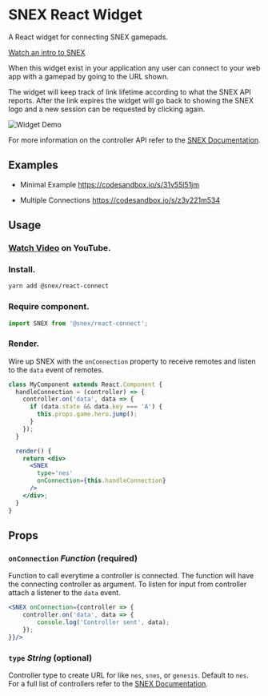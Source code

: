 # SNEX React Widget

A React widget for connecting SNEX gamepads. 

[Watch an intro to SNEX](https://www.youtube.com/watch?v=M0Zpn2V_xac "JS Gamepad API over Air")




When this widget exist in your application any user can connect to your web app with a gamepad by going to the URL shown.

The widget will keep track of link lifetime according to what the SNEX API reports. After the link expires the widget will go back to showing the SNEX logo and a new session can be requested by clicking again.

![Widget Demo](http://i.imgur.com/WSnTxFt.gif "Widget demo")

For more information on the controller API refer to the [SNEX Documentation](https://github.com/snex-io/snex-web/tree/master/docs).

## Examples

* Minimal Example
  https://codesandbox.io/s/31v55l51jm
  
* Multiple Connections
  https://codesandbox.io/s/z3y221m534

## Usage

### [Watch Video](https://www.youtube.com/watch?v=xFt6IpxaQ-w) on YouTube.


### Install.
```bash
yarn add @snex/react-connect
```

### Require component.
```js
import SNEX from '@snex/react-connect';
```

### Render.

Wire up SNEX with the `onConnection` property to receive remotes and listen to the `data` event of remotes.

```jsx
class MyComponent extends React.Component {
  handleConnection = (controller) => {
    controller.on('data', data => {
      if (data.state && data.key === 'A') {
        this.props.game.hero.jump();
      }
    });
  }

  render() {
    return <div>
      <SNEX
        type='nes'
        onConnection={this.handleConnection}
      />
    </div>;
  }
}
```

## Props
### `onConnection` *Function* (required)
Function to call everytime a controller is connected. The function will have the connecting controller as argument. To listen for input from controller attach a listener to the `data` event.
```jsx
<SNEX onConnection={controller => {
    controller.on('data', data => {
        console.log('Controller sent', data);
    });
}}/>
```

### `type` *String* (optional)
Controller type to create URL for like `nes`, `snes`, or `genesis`. Default to `nes`. For a full list of controllers refer to the [SNEX Documentation](https://docs.snex.io/).
